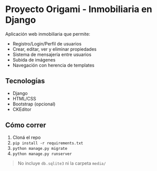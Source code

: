 # Proyecto Origami - Inmobiliaria en Django

Aplicación web inmobiliaria que permite:
- Registro/Login/Perfil de usuarios
- Crear, editar, ver y eliminar propiedades
- Sistema de mensajería entre usuarios
- Subida de imágenes
- Navegación con herencia de templates

## Tecnologías
- Django
- HTML/CSS
- Bootstrap (opcional)
- CKEditor

## Cómo correr
1. Cloná el repo
2. `pip install -r requirements.txt`
3. `python manage.py migrate`
4. `python manage.py runserver`

> No incluye `db.sqlite3` ni la carpeta `media/`
